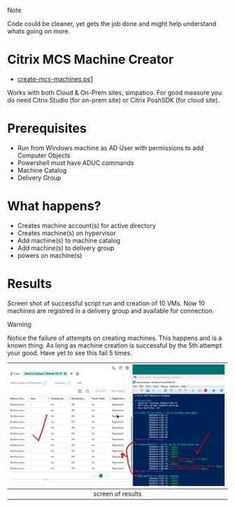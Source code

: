 > [!Note]
> Code could be cleaner, yet gets the job done and might help understand whats going on more.

# Citrix MCS Machine Creator
- [create-mcs-machines.ps1](https://github.com/virtualizebrief/collection/blob/main/cvadtools/create-mcs-machines.ps1)

Works with both Cloud & On-Prem sites, simpatico. For good measure you do need Citrix Studio (for on-prem site) or Citrix PoshSDK (for cloud site).

# Prerequisites
- Run from Windows machine as AD User with permissions to add Computer Objects
- Powershell must have ADUC commands
- Machine Catalog
- Delivery Group

# What happens?
- Creates machine account(s) for active directory
- Creates machine(s) on hypervisor
- Add machine(s) to machine catalog
- Add machine(s) to delivery group
- powers on machine(s)

# Results
Screen shot of successful script run and creation of 10 VMs. Now 10 machines are registred in a delivery group and available for connection.

> [!Warning]
> Notice the failure of attempts on creating machines. This happens and is a known thing. As long as machine creation is successful by the 5th attempt your good. Have yet to see this fail 5 times.

|![screen-output](https://github.com/virtualizebrief/collection/blob/main/cvadtools/create-mcs-machines.png)|
|:---:|
|screen of results|
